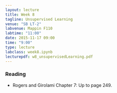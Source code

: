 ```yaml
---
layout: lecture
title: Week 8
tagline: Unsupervised Learning
venue: "SB LT-2"
labvenue: Mappin F110
labtime: "11:00"
date: 2015-11-17 09:00
time: "9:00"
type: lecture
labclass: week8.ipynb
lecturepdf: w8_unsupervisedLearning.pdf
---
```



### Reading

-   Rogers and Girolami Chapter 7: Up to page 249.

